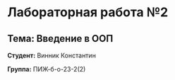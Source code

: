 #  Лабораторная работа №2

## Тема: Введение в ООП

**Студент:** Винник Константин

**Группа:** ПИЖ-б-о-23-2(2)
